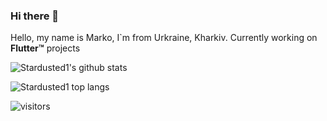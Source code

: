 ### Hi there 👋

Hello, my name is Marko, I`m from Urkraine, Kharkiv. 
Currently working on **Flutter™** projects

![Stardusted1's github stats](https://github-readme-stats.vercel.app/api?username=Stardusted1&show_icons=true&theme=onedark&hide=stars) 

![Stardusted1 top langs](https://github-readme-stats.vercel.app/api/top-langs/?username=stardusted1&layout=compact&hide=html&theme=onedark) 

![visitors](https://visitor-badge.glitch.me/badge?page_id=stardusted1)
